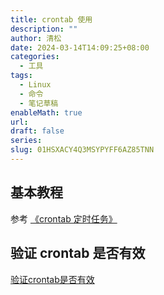 ```yaml
---
title: crontab 使用
description: ""
author: 清松
date: 2024-03-14T14:09:25+08:00
categories:
  - 工具
tags:
  - Linux
  - 命令
  - 笔记草稿
enableMath: true
url: 
draft: false
series: 
slug: 01HSXACY4Q3MSYPYFF6AZ85TNN
---
```

## 基本教程

参考 [《crontab 定时任务》](https://linuxtools-rst.readthedocs.io/zh_CN/latest/tool/crontab.html)

## 验证 crontab 是否有效

[验证crontab是否有效](https://ubuntuqa.com/article/1805.html)
